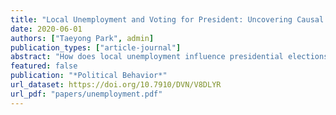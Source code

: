 ```yaml
---
title: "Local Unemployment and Voting for President: Uncovering Causal Mechanisms"
date: 2020-06-01
authors: ["Taeyong Park", admin]
publication_types: ["article-journal"]
abstract: "How does local unemployment influence presidential elections? Some argue that, for voters, the state of the local economy is an afterthought to that of the national economy. On the other hand, those who argue that local unemployment matters fall into two camps. Recent research finds that local unemployment is a reputation issue that benefits Democratic candidates because voters believe they are the party best equipped to deal with the issue. Alternatively, others have posited that the local economy provides voters with information for evaluating the governing party’s job performance. This view holds that the incumbent party, Democrat or Republican, will be punished when local unemployment is high. In this article, we investigate these distinct mechanisms jointly. In an individual-level mediation analysis of the 2008, 2012, and 2016 presidential elections, we present evidence that both mech- anisms are at work. Rising local unemployment bolsters support for Democratic presidential candidates, but, through its influence on views of the national economy, drives down support for the incumbent, Democrat or Republican."
featured: false
publication: "*Political Behavior*"
url_dataset: https://doi.org/10.7910/DVN/V8DLYR
url_pdf: "papers/unemployment.pdf"
---
```


